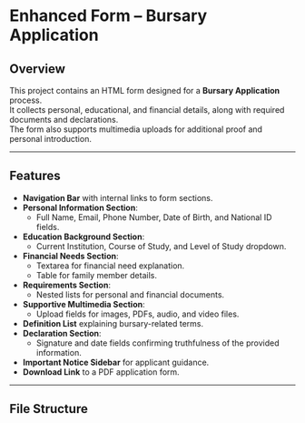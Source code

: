 # Enhanced Form – Bursary Application

## Overview
This project contains an HTML form designed for a **Bursary Application** process.  
It collects personal, educational, and financial details, along with required documents and declarations.  
The form also supports multimedia uploads for additional proof and personal introduction.

---

## Features
- **Navigation Bar** with internal links to form sections.
- **Personal Information Section**:
  - Full Name, Email, Phone Number, Date of Birth, and National ID fields.
- **Education Background Section**:
  - Current Institution, Course of Study, and Level of Study dropdown.
- **Financial Needs Section**:
  - Textarea for financial need explanation.
  - Table for family member details.
- **Requirements Section**:
  - Nested lists for personal and financial documents.
- **Supportive Multimedia Section**:
  - Upload fields for images, PDFs, audio, and video files.
- **Definition List** explaining bursary-related terms.
- **Declaration Section**:
  - Signature and date fields confirming truthfulness of the provided information.
- **Important Notice Sidebar** for applicant guidance.
- **Download Link** to a PDF application form.

---

## File Structure

